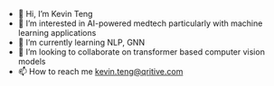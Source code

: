 - 👋 Hi, I’m Kevin Teng
- 👀 I’m interested in AI-powered medtech particularly with machine learning applications
- 🌱 I’m currently learning NLP, GNN
- 💞️ I’m looking to collaborate on transformer based computer vision models 
- 📫 How to reach me kevin.teng@qritive.com 

<!---
qritive-kevin/qritive-kevin is a ✨ special ✨ repository because its `README.md` (this file) appears on your GitHub profile.
You can click the Preview link to take a look at your changes.
--->
